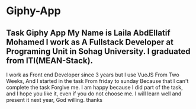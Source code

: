 # Giphy-App
Task Giphy App
My Name is Laila AbdEllatif Mohamed I work as A Fullstack Developer at Programing Unit in Sohag University.
I graduated from ITI(MEAN-Stack).
----------------------------------------------
I work as Front end Developer since 3 years but I use VueJS From Two Weeks, And I started in the task From friday to sunday
Because that I can't complete the task Forgive me.
I am happy because I did part of the task, and I hope you like it, even if you do not choose me. I will learn well and present it next year, God willing.
thanks
